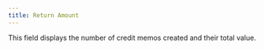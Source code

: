 ```yaml
---
title: Return Amount
---
```



This field displays the number of credit memos created and their total  value.
